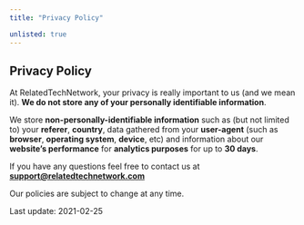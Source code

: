 ```yaml
---
title: "Privacy Policy"

unlisted: true
---
```


## Privacy Policy

At RelatedTechNetwork, your privacy is really important to us (and we mean it). **We do not store any of your personally identifiable information**.

We store **non-personally-identifiable information** such as (but not limited to) your **referer**, **country**, data gathered from your **user-agent** (such as **browser**, **operating system**, **device**, etc) and information about our **website’s performance** for **analytics purposes** for up to **30 days**.

If you have any questions feel free to contact us at **support@relatedtechnetwork.com**

Our policies are subject to change at any time.

Last update: 2021-02-25
